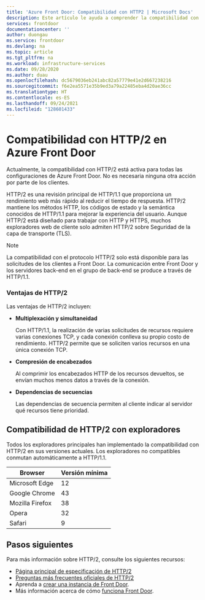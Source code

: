 ```yaml
---
title: 'Azure Front Door: Compatibilidad con HTTP2 | Microsoft Docs'
description: Este artículo le ayuda a comprender la compatibilidad con HTTP/2 en Azure Front Door
services: frontdoor
documentationcenter: ''
author: duongau
ms.service: frontdoor
ms.devlang: na
ms.topic: article
ms.tgt_pltfrm: na
ms.workload: infrastructure-services
ms.date: 09/28/2020
ms.author: duau
ms.openlocfilehash: dc5679036eb241abc82a57779e41e2d667238216
ms.sourcegitcommit: f6e2ea5571e35b9ed3a79a22485eba4d20ae36cc
ms.translationtype: HT
ms.contentlocale: es-ES
ms.lasthandoff: 09/24/2021
ms.locfileid: "128601433"
---
```

# <a name="http2-support-in-azure-front-door"></a>Compatibilidad con HTTP/2 en Azure Front Door

Actualmente, la compatibilidad con HTTP/2 está activa para todas las configuraciones de Azure Front Door. No es necesaria ninguna otra acción por parte de los clientes.

HTTP/2 es una revisión principal de HTTP/1.1 que proporciona un rendimiento web más rápido al reducir el tiempo de respuesta. HTTP/2 mantiene los métodos HTTP, los códigos de estado y la semántica conocidos de HTTP/1.1 para mejorar la experiencia del usuario. Aunque HTTP/2 está diseñado para trabajar con HTTP y HTTPS, muchos exploradores web de cliente solo admiten HTTP/2 sobre Seguridad de la capa de transporte (TLS).

> [!NOTE]
> La compatibilidad con el protocolo HTTP/2 solo está disponible para las solicitudes de los clientes a Front Door. La comunicación entre Front Door y los servidores back-end en el grupo de back-end se produce a través de HTTP/1.1. 

### <a name="http2-benefits"></a>Ventajas de HTTP/2

Las ventajas de HTTP/2 incluyen:

*   **Multiplexación y simultaneidad**

    Con HTTP/1.1, la realización de varias solicitudes de recursos requiere varias conexiones TCP, y cada conexión conlleva su propio costo de rendimiento. HTTP/2 permite que se soliciten varios recursos en una única conexión TCP.

*   **Compresión de encabezados**

    Al comprimir los encabezados HTTP de los recursos devueltos, se envían muchos menos datos a través de la conexión.

*   **Dependencias de secuencias**

    Las dependencias de secuencia permiten al cliente indicar al servidor qué recursos tiene prioridad.


## <a name="http2-browser-support"></a>Compatibilidad de HTTP/2 con exploradores

Todos los exploradores principales han implementado la compatibilidad con HTTP/2 en sus versiones actuales. Los exploradores no compatibles conmutan automáticamente a HTTP/1.1.

|Browser|Versión mínima|
|-------------|------------|
|Microsoft Edge| 12|
|Google Chrome| 43|
|Mozilla Firefox| 38|
|Opera| 32|
|Safari| 9|

## <a name="next-steps"></a>Pasos siguientes

Para más información sobre HTTP/2, consulte los siguientes recursos:

- [Página principal de especificación de HTTP/2](https://http2.github.io/)
- [Preguntas más frecuentes oficiales de HTTP/2](https://http2.github.io/faq/)
- Aprenda a [crear una instancia de Front Door](quickstart-create-front-door.md).
- Más información acerca de cómo [funciona Front Door](front-door-routing-architecture.md).
